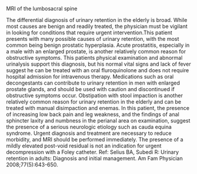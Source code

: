 MRI of the lumbosacral spine

The differential diagnosis of urinary retention in the elderly is broad.  While most causes are benign and readily treated, the physician must be vigilant in looking for conditions that require urgent intervention.This patient presents with many possible causes of urinary retention, with the most common being benign prostatic hyperplasia.  Acute prostatitis, especially in a male with an enlarged prostate, is another relatively common reason for obstructive symptoms.  This patients physical examination and abnormal urinalysis support this diagnosis, but his normal vital signs and lack of fever suggest he can be treated with an oral fluroquinolone and does not require hospital admission for intravenous therapy. Medications such as oral decongestants can contribute to urinary retention in men with enlarged prostate glands, and should be used with caution and discontinued if obstructive symptoms occur.  Obstipation with stool impaction is another relatively common reason for urinary retention in the elderly and can be treated with manual disimpaction and enemas. In this patient, the presence of increasing low back pain and leg weakness, and the findings of anal sphincter laxity and numbness in the perianal area on examination, suggest the presence of a serious neurologic etiology such as cauda equina syndrome.  Urgent diagnosis and treatment are necessary to reduce morbidity, and MRI should be performed immediately. The presence of a mildly elevated post-void residual is not an indication for urgent decompression with a Foley catheter. Ref: Selius BA, Subedi R: Urinary retention in adults: Diagnosis and initial management. Am Fam Physician 2008;77(5):643-650.